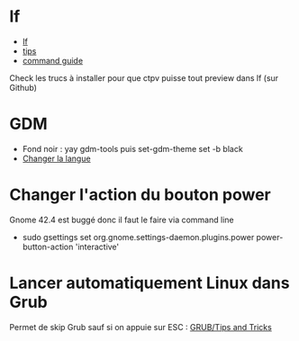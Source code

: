 # lf

- [lf](https://github.com/gokcehan/lf)
- [tips](https://github.com/gokcehan/lf/wiki/Tips)
- [command guide](https://pkg.go.dev/github.com/gokcehan/lf)

Check les trucs à installer pour que ctpv puisse tout preview dans lf (sur Github)

# GDM

- Fond noir : yay gdm-tools puis set-gdm-theme set -b black
- [Changer la langue](https://wiki.archlinux.org/title/GDM#Change_the_language)

# Changer l'action du bouton power

Gnome 42.4 est buggé donc il faut le faire via command line
- sudo gsettings set org.gnome.settings-daemon.plugins.power power-button-action 'interactive'

# Lancer automatiquement Linux dans Grub

Permet de skip Grub sauf si on appuie sur ESC : [GRUB/Tips and Tricks](https://wiki.archlinux.org/title/GRUB/Tips_and_tricks#Hide_GRUB_unless_the_Shift_key_is_held_down)

